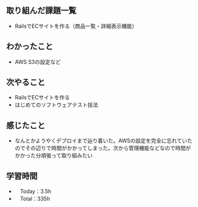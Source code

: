 ## 取り組んだ課題一覧
- RailsでECサイトを作る（商品一覧・詳細表示機能）

## わかったこと 
- AWS S3の設定など

## 次やること
- RailsでECサイトを作る
- はじめてのソフトウェアテスト技法

## 感じたこと
- なんとかようやくデプロイまで辿り着いた。AWSの設定を完全に忘れていたのでその辺りで時間がかかってしまった。次から管理機能などなので時間がかかった分頑張って取り組みたい

## 学習時間
- 　Today：3.5h
- 　Total：335h